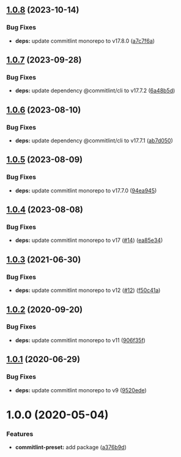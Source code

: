 ## [1.0.8](https://github.com/mooyoul/node-standard/compare/commitlint-preset-v1.0.7...commitlint-preset-v1.0.8) (2023-10-14)


### Bug Fixes

* **deps:** update commitlint monorepo to v17.8.0 ([a7c7f6a](https://github.com/mooyoul/node-standard/commit/a7c7f6a7ef873fdb1c2acf59106202469f0f6ad0))

## [1.0.7](https://github.com/mooyoul/node-standard/compare/commitlint-preset-v1.0.6...commitlint-preset-v1.0.7) (2023-09-28)


### Bug Fixes

* **deps:** update dependency @commitlint/cli to v17.7.2 ([6a48b5d](https://github.com/mooyoul/node-standard/commit/6a48b5d8ca546a4d591b36cb903d61e92093167c))

## [1.0.6](https://github.com/mooyoul/node-standard/compare/commitlint-preset-v1.0.5...commitlint-preset-v1.0.6) (2023-08-10)


### Bug Fixes

* **deps:** update dependency @commitlint/cli to v17.7.1 ([ab7d050](https://github.com/mooyoul/node-standard/commit/ab7d05055a0f5496dc01a86788e17c679c96090c))

## [1.0.5](https://github.com/mooyoul/node-standard/compare/commitlint-preset-v1.0.4...commitlint-preset-v1.0.5) (2023-08-09)


### Bug Fixes

* **deps:** update commitlint monorepo to v17.7.0 ([94ea945](https://github.com/mooyoul/node-standard/commit/94ea9458222659fe8f47bdbc4c5046d992619041))

## [1.0.4](https://github.com/mooyoul/node-standard/compare/commitlint-preset-v1.0.3...commitlint-preset-v1.0.4) (2023-08-08)


### Bug Fixes

* **deps:** update commitlint monorepo to v17 ([#14](https://github.com/mooyoul/node-standard/issues/14)) ([ea85e34](https://github.com/mooyoul/node-standard/commit/ea85e3401483d3cfba93f8b3f37792a73de96dbc))

## [1.0.3](https://github.com/mooyoul/node-standard/compare/commitlint-preset-v1.0.2...commitlint-preset-v1.0.3) (2021-06-30)


### Bug Fixes

* **deps:** update commitlint monorepo to v12 ([#12](https://github.com/mooyoul/node-standard/issues/12)) ([f50c41a](https://github.com/mooyoul/node-standard/commit/f50c41a1b98a378eff849fefb498030c56f68b93))

## [1.0.2](https://github.com/mooyoul/node-standard/compare/commitlint-preset-v1.0.1...commitlint-preset-v1.0.2) (2020-09-20)


### Bug Fixes

* **deps:** update commitlint monorepo to v11 ([906f35f](https://github.com/mooyoul/node-standard/commit/906f35ffd78bde6e790fae90b73ccf5d76592f30))

## [1.0.1](https://github.com/mooyoul/node-standard/compare/commitlint-preset-v1.0.0...commitlint-preset-v1.0.1) (2020-06-29)


### Bug Fixes

* **deps:** update commitlint monorepo to v9 ([9520ede](https://github.com/mooyoul/node-standard/commit/9520eded76ad8980265e8617fe25a3c9c05a5db4))

# 1.0.0 (2020-05-04)


### Features

* **commitlint-preset:** add package ([a376b9d](https://github.com/mooyoul/node-standard/commit/a376b9d4ce72f0c95a5042f797017dd1541bcab6))
